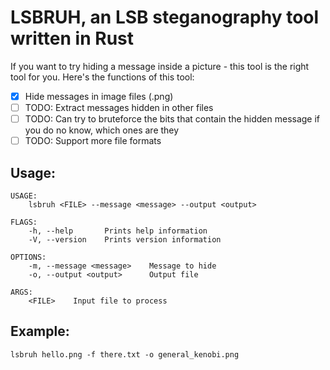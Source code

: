# LSBRUH, an LSB steganography tool written in Rust

If you want to try hiding a message inside a picture - this tool is the right tool for you. Here's the functions of this tool:

- [x] Hide messages in image files (.png)
- [ ] TODO: Extract messages hidden in other files
- [ ] TODO: Can try to bruteforce the bits that contain the hidden message if you do no know, which ones are they
- [ ] TODO: Support more file formats

## Usage:
```
USAGE:
    lsbruh <FILE> --message <message> --output <output>

FLAGS:
    -h, --help       Prints help information
    -V, --version    Prints version information

OPTIONS:
    -m, --message <message>    Message to hide
    -o, --output <output>      Output file

ARGS:
    <FILE>    Input file to process
```

## Example:
```
lsbruh hello.png -f there.txt -o general_kenobi.png
```
